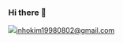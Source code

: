 ### Hi there 👋

<a><img src="https://img.shields.io/badge/Gmail-EA4335?style=flat-square&logo=Gmail&logoColor=white"/>inhokim19980802@gmail.com</a>
